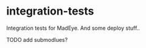 integration-tests
=================

Integration tests for MadEye.  And some deploy stuff..

TODO add submodlues?